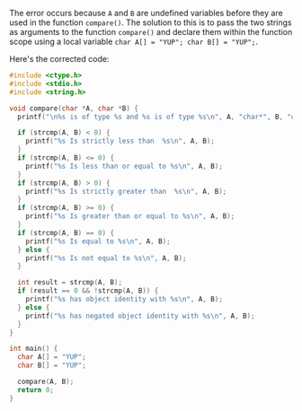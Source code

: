 The error occurs because `A` and `B` are undefined variables before they are used in the function `compare()`. The solution to this is to pass the two strings as arguments to the function `compare()` and declare them within the function scope using a local variable `char A[] = "YUP"; char B[] = "YUP";`.

Here's the corrected code:

```c
#include <ctype.h>
#include <stdio.h>
#include <string.h>

void compare(char *A, char *B) {
  printf("\n%s is of type %s and %s is of type %s\n", A, "char*", B, "char*");

  if (strcmp(A, B) < 0) {
    printf("%s Is strictly less than  %s\n", A, B);
  }
  if (strcmp(A, B) <= 0) {
    printf("%s Is less than or equal to %s\n", A, B);
  }
  if (strcmp(A, B) > 0) {
    printf("%s Is strictly greater than  %s\n", A, B);
  }
  if (strcmp(A, B) >= 0) {
    printf("%s Is greater than or equal to %s\n", A, B);
  }
  if (strcmp(A, B) == 0) {
    printf("%s Is equal to %s\n", A, B);
  } else {
    printf("%s Is not equal to %s\n", A, B);
  }

  int result = strcmp(A, B);
  if (result == 0 && !strcmp(A, B)) {
    printf("%s has object identity with %s\n", A, B);
  } else {
    printf("%s has negated object identity with %s\n", A, B);
  }
}

int main() {
  char A[] = "YUP";
  char B[] = "YUP";

  compare(A, B);
  return 0;
}
```
